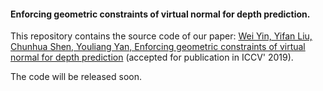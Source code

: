 #### Enforcing geometric constraints of virtual normal for depth prediction.

This repository contains the source code of our paper:
[Wei Yin, Yifan Liu, Chunhua Shen, Youliang Yan, Enforcing geometric constraints of virtual normal for depth prediction](https://arxiv.org/abs/1907.12209) (accepted for publication in ICCV' 2019).

The code will be released soon.
